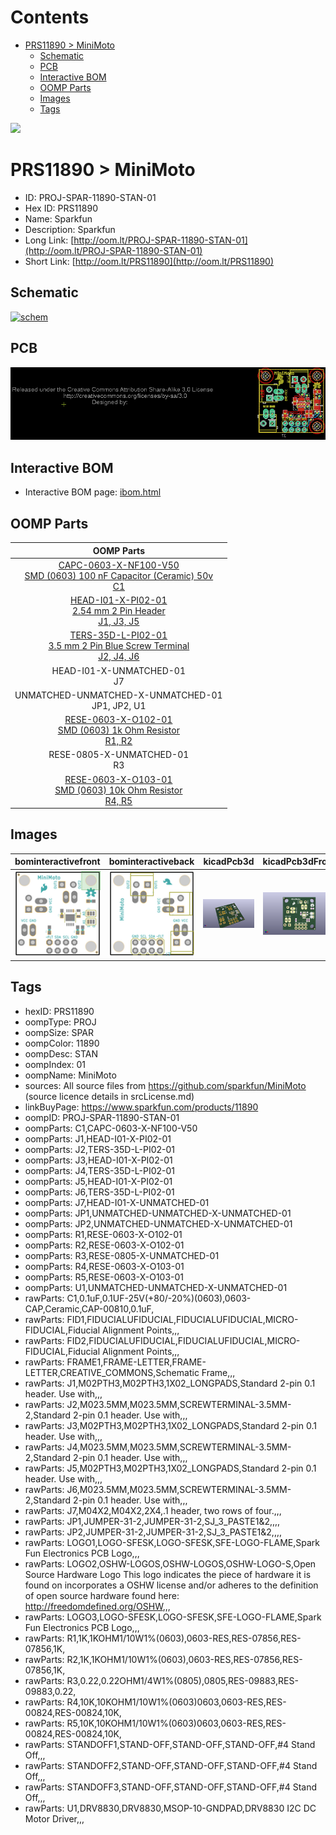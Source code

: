 



Contents
========

* [PRS11890 > MiniMoto](#prs11890--minimoto)
	* [Schematic](#schematic)
	* [PCB](#pcb)
	* [Interactive BOM](#interactive-bom)
	* [OOMP Parts](#oomp-parts)
	* [Images](#images)
	* [Tags](#tags)
  
![][im]
# PRS11890 > MiniMoto

- ID: PROJ-SPAR-11890-STAN-01
- Hex ID: PRS11890
- Name: Sparkfun
- Description: Sparkfun
- Long Link: [http://oom.lt/PROJ-SPAR-11890-STAN-01](http://oom.lt/PROJ-SPAR-11890-STAN-01)
- Short Link: [http://oom.lt/PRS11890](http://oom.lt/PRS11890)

## Schematic
  
[![schem](eagleSchemImage.png)](eagleSchemImage.png)
## PCB
  
[![pcb](eagleImage.png)](eagleImage.png)
## Interactive BOM

- Interactive BOM page: [ibom.html](https://htmlpreview.github.io/?https://github.com/oomlout/oomlout_OOMP_projects/blob/main/PROJ-SPAR-11890-STAN-01/kicad/bom/ibom.html)

## OOMP Parts
  

|OOMP Parts|
| :---: |
|[CAPC-0603-X-NF100-V50<br> SMD (0603) 100 nF Capacitor (Ceramic) 50v<br> C1](https://github.com/oomlout/oomlout_OOMP_parts/tree/main/CAPC-0603-X-NF100-V50/)|
|[HEAD-I01-X-PI02-01<br> 2.54 mm 2 Pin Header<br> J1, J3, J5](https://github.com/oomlout/oomlout_OOMP_parts/tree/main/HEAD-I01-X-PI02-01/)|
|[TERS-35D-L-PI02-01<br> 3.5 mm 2 Pin Blue Screw Terminal<br> J2, J4, J6](https://github.com/oomlout/oomlout_OOMP_parts/tree/main/TERS-35D-L-PI02-01/)|
|HEAD-I01-X-UNMATCHED-01<BR>J7|
|UNMATCHED-UNMATCHED-X-UNMATCHED-01<BR>JP1, JP2, U1|
|[RESE-0603-X-O102-01<br> SMD (0603) 1k Ohm Resistor<br> R1, R2](https://github.com/oomlout/oomlout_OOMP_parts/tree/main/RESE-0603-X-O102-01/)|
|RESE-0805-X-UNMATCHED-01<BR>R3|
|[RESE-0603-X-O103-01<br> SMD (0603) 10k Ohm Resistor<br> R4, R5](https://github.com/oomlout/oomlout_OOMP_parts/tree/main/RESE-0603-X-O103-01/)|

## Images
  
  

|bominteractivefront|bominteractiveback|kicadPcb3d|kicadPcb3dFront|kicadPcb3dBack|eagleImage|eagleSchemImage|
| :---: | :---: | :---: | :---: | :---: | :---: | :---: |
|[![bominteractivefront](bomFront_140.png)](bomFront.png)|[![bominteractiveback](bomBack_140.png)](bomBack.png)|[![kicadPcb3d](kicadPcb3d_140.png)](kicadPcb3d.png)|[![kicadPcb3dFront](kicadPcb3dFront_140.png)](kicadPcb3dFront.png)|[![kicadPcb3dBack](kicadPcb3dBack_140.png)](kicadPcb3dBack.png)|[![eagleImage](eagleImage_140.png)](eagleImage.png)|[![eagleSchemImage](eagleSchemImage_140.png)](eagleSchemImage.png)|

## Tags

- hexID: PRS11890
- oompType: PROJ
- oompSize: SPAR
- oompColor: 11890
- oompDesc: STAN
- oompIndex: 01
- oompName: MiniMoto
- sources: All source files from https://github.com/sparkfun/MiniMoto (source licence details in srcLicense.md)
- linkBuyPage: https://www.sparkfun.com/products/11890
- oompID: PROJ-SPAR-11890-STAN-01
- oompParts: C1,CAPC-0603-X-NF100-V50
- oompParts: J1,HEAD-I01-X-PI02-01
- oompParts: J2,TERS-35D-L-PI02-01
- oompParts: J3,HEAD-I01-X-PI02-01
- oompParts: J4,TERS-35D-L-PI02-01
- oompParts: J5,HEAD-I01-X-PI02-01
- oompParts: J6,TERS-35D-L-PI02-01
- oompParts: J7,HEAD-I01-X-UNMATCHED-01
- oompParts: JP1,UNMATCHED-UNMATCHED-X-UNMATCHED-01
- oompParts: JP2,UNMATCHED-UNMATCHED-X-UNMATCHED-01
- oompParts: R1,RESE-0603-X-O102-01
- oompParts: R2,RESE-0603-X-O102-01
- oompParts: R3,RESE-0805-X-UNMATCHED-01
- oompParts: R4,RESE-0603-X-O103-01
- oompParts: R5,RESE-0603-X-O103-01
- oompParts: U1,UNMATCHED-UNMATCHED-X-UNMATCHED-01
- rawParts: C1,0.1uF,0.1UF-25V(+80/-20%)(0603),0603-CAP,Ceramic,CAP-00810,0.1uF,
- rawParts: FID1,FIDUCIALUFIDUCIAL,FIDUCIALUFIDUCIAL,MICRO-FIDUCIAL,Fiducial Alignment Points,,,
- rawParts: FID2,FIDUCIALUFIDUCIAL,FIDUCIALUFIDUCIAL,MICRO-FIDUCIAL,Fiducial Alignment Points,,,
- rawParts: FRAME1,FRAME-LETTER,FRAME-LETTER,CREATIVE_COMMONS,Schematic Frame,,,
- rawParts: J1,M02PTH3,M02PTH3,1X02_LONGPADS,Standard 2-pin 0.1 header. Use with,,,
- rawParts: J2,M023.5MM,M023.5MM,SCREWTERMINAL-3.5MM-2,Standard 2-pin 0.1 header. Use with,,,
- rawParts: J3,M02PTH3,M02PTH3,1X02_LONGPADS,Standard 2-pin 0.1 header. Use with,,,
- rawParts: J4,M023.5MM,M023.5MM,SCREWTERMINAL-3.5MM-2,Standard 2-pin 0.1 header. Use with,,,
- rawParts: J5,M02PTH3,M02PTH3,1X02_LONGPADS,Standard 2-pin 0.1 header. Use with,,,
- rawParts: J6,M023.5MM,M023.5MM,SCREWTERMINAL-3.5MM-2,Standard 2-pin 0.1 header. Use with,,,
- rawParts: J7,M04X2,M04X2,2X4,.1 header, two rows of four.,,,
- rawParts: JP1,JUMPER-31-2,JUMPER-31-2,SJ_3_PASTE1&2,,,,
- rawParts: JP2,JUMPER-31-2,JUMPER-31-2,SJ_3_PASTE1&2,,,,
- rawParts: LOGO1,LOGO-SFESK,LOGO-SFESK,SFE-LOGO-FLAME,Spark Fun Electronics PCB Logo,,,
- rawParts: LOGO2,OSHW-LOGOS,OSHW-LOGOS,OSHW-LOGO-S,Open Source Hardware Logo This logo indicates the piece of hardware it is found on incorporates a OSHW license and/or adheres to the definition of open source hardware found here: http://freedomdefined.org/OSHW,,,
- rawParts: LOGO3,LOGO-SFESK,LOGO-SFESK,SFE-LOGO-FLAME,Spark Fun Electronics PCB Logo,,,
- rawParts: R1,1K,1KOHM1/10W1%(0603),0603-RES,RES-07856,RES-07856,1K,
- rawParts: R2,1K,1KOHM1/10W1%(0603),0603-RES,RES-07856,RES-07856,1K,
- rawParts: R3,0.22,0.22OHM1/4W1%(0805),0805,RES-09883,RES-09883,0.22,
- rawParts: R4,10K,10KOHM1/10W1%(0603)0603,0603-RES,RES-00824,RES-00824,10K,
- rawParts: R5,10K,10KOHM1/10W1%(0603)0603,0603-RES,RES-00824,RES-00824,10K,
- rawParts: STANDOFF1,STAND-OFF,STAND-OFF,STAND-OFF,#4 Stand Off,,,
- rawParts: STANDOFF2,STAND-OFF,STAND-OFF,STAND-OFF,#4 Stand Off,,,
- rawParts: STANDOFF3,STAND-OFF,STAND-OFF,STAND-OFF,#4 Stand Off,,,
- rawParts: U1,DRV8830,DRV8830,MSOP-10-GNDPAD,DRV8830 I2C DC Motor Driver,,,



[im]: kicadPcb3d_450.png
